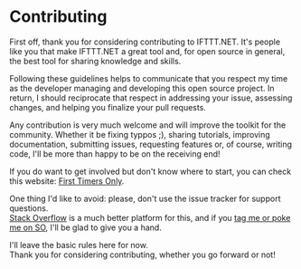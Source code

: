 # Contributing

First off, thank you for considering contributing to IFTTT.NET. It's people like you that make IFTTT.NET a great tool and, for open source in general, the best tool for sharing knowledge and skills.

Following these guidelines helps to communicate that you respect my time as the developer managing and developing this open source project. In return, I should reciprocate that respect in addressing your issue, assessing changes, and helping you finalize your pull requests.

Any contribution is very much welcome and will improve the toolkit for the community. Whether it be fixing typpos ;), sharing tutorials, improving documentation, submitting issues, requesting features or, of course, writing code, I'll be more than happy to be on the receiving end!

If you do want to get involved but don't know where to start, you can check this website: [First Timers Only](https://www.firsttimersonly.com/). 

One thing I'd like to avoid: please, don't use the issue tracker for support questions.\
[Stack Overflow](https://stackoverflow.com/questions/ask) is a much better platform for this, and if you [tag me or poke me on SO](https://stackoverflow.com/users/1538048/invvard), I'll be glad to give you a hand.

I'll leave the basic rules here for now.\
Thank you for considering contributing, whether you go forward or not!
